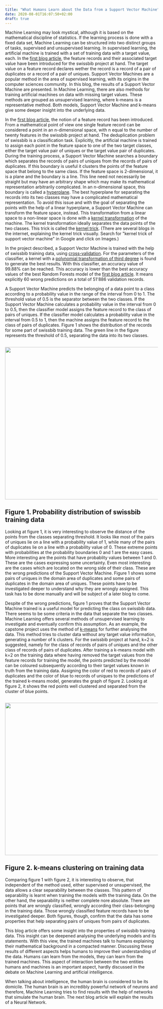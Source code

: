 ```yaml
---
title: "What Humans Learn about the Data from a Support Vector Machine"
date: 2020-08-01T16:07:50+02:00
draft: true
---
```


Machine Learning may look mystical, although it is based on the mathematical discipline of statistics. If the learning process is done with a fixed data set, Machine Learning can be structured into two distinct groups of tasks, supervised and unsupervised learning. In supervised learning, the artificial machine is trained with a set of training data with a target value, each. In the <a href='https://swissbib.blogspot.com/2020/07/a-machine-learning-approach-with.html'>first blog article</a>, the feature records and their associated target value have been introduced for the swissbib project at hand. The target value on a feature record declares wether the record is a record of a pair of duplicates or a record of a pair of uniques. Support Vector Machines are a popular method in the area of supervised learning, with its origins in the computer sciences community. In this blog, the results of a Support Vector Machine are presented. In Machine Learning, there are also methods for training artificial machines on data with missing target values. These methods are grouped as unsupervised learning, where k-means is a representative method. Both models, Support Vector Machine and k-means give some deeper insight into the underlying data.

In the <a href='https://swissbib.blogspot.com/2020/07/a-machine-learning-approach-with.html'>first blog article</a>, the notion of a feature record has been introduced. From a mathematical point of view one single feature record can be considered a point in an n-dimensional space, with n equal to the number of twenty features in the swissbib project at hand. The deduplication problem of swissbib is a classification task. Explicitly, the artificial machine is trained to assign each point in the feature space to one of the two target classes, either the target value pair of uniques or the target value pair of duplicates. During the training process, a Support Vector Machine searches a boundary which separates the records of pairs of uniques from the records of pairs of duplicates. If this boundary is useful it clusters the points of the feature space that belong to the same class. If the feature space is 2-dimensional, it is a plane and the boundary is a line. This line need not necessarily be straight but may have an arbitrary shape which may make its mathematical representation arbitrarily complicated. In an n-dimensional space, this boundary is called a <a href='https://en.wikipedia.org/wiki/Hyperplane'>hyperplane</a>. The best hyperplane for separating the records into its two classes may have a complicated mathematical representation. To avoid this issue and with the goal of separating the points with the help of a linear hyperplane, a Support Vector Machine can transform the feature space, instead. This transformation from a linear space to a non-linear space is done with a <a href='https://en.wikipedia.org/wiki/Kernel_method'>kernel transformation</a> of the machine. The kernel transformation ideally separates the data points of the two classes. This trick is called the <a href='https://datamites.com/blog/support-vector-machine-algorithm-svm-understanding-kernel-trick/'>kernel trick</a>. (There are several blogs in the internet, explaining the kernel trick visually. Search for "kernel trick of support vector machine" in Google and click on Images.)

In the project described, a Support Vector Machine is trained with the help of swissbib training data, using <a href='https://en.wikipedia.org/wiki/Cross-validation_(statistics)'>cross-validation</a>. For the parameters of the classifier, a kernel with a <a href='https://en.wikipedia.org/wiki/Degree_of_a_polynomial'>polynomial transformation of third degree</a> is found to generate the best results. With this classifier, an accuracy value of 99.88% can be reached. This accuracy is lower than the best accuracy values of the best Random Forests model of the <a href='https://swissbib.blogspot.com/2020/07/a-machine-learning-approach-with.html'>first blog article</a>. It means explicitly 60 wrong predictions on a total of 51'886 validation records.

A Support Vector Machine predicts the belonging of a data point to a class according to a probability value in the range of the interval from 0 to 1. The threshold value of 0.5 is the separator between the two classes. If the Support Vector Machine calculates a probability value in the interval from 0 to 0.5, then the classifier model assigns the feature record to the class of pairs of uniques. If the classifier model calculates a probability value in the interval from 0.5 to 1, then the machine assigns the feature record to the class of pairs of duplicates. Figure 1 shows the distribution of the records for some part of swissbib training data. The green line in the figure represents the threshold of 0.5, separating the data into its two classes.

<a href="/image/svc_probability.svg" target="_blank"><img style=" width: 800px; height: 500px;" src="/image/svc_probability.svg"/></a>
-----
Figure 1. Probability distribution of swissbib training data
------

Looking at figure 1, it is very interesting to observe the distance of the points from the classes separating threshold. It looks like most of the pairs of uniques lie on a line with a probability value of 1, while many of the pairs of duplicates lie on a line with a probability value of 0. These extreme points with probabilities at the probability boundaries 0 and 1 are the easy cases. More interesting are the points that have probablity values between 1 and 0. These are the cases expressing some uncertainty. Even most interesting are the cases which are located on the wrong side of their class. These are the wrong predictions of the Support Vector Machine. Figure 1 shows some pairs of uniques in the domain area of duplicates and some pairs of duplicates in the domain area of uniques. These points have to be investigated deeper to understand why they are wrongly assigned. This task has to be done manually and will be subject of a later blog to come.

Despite of the wrong predictions, figure 1 proves that the Support Vector Machine trained is a useful model for predicting the class on swissbib data. There seems to be some criteria in the data that separate the two classes. Machine Learning offers several methods of unsupervised learning to investigate and eventually confirm this assumption. As an example, the capstone project uses the method of <a href='https://en.wikipedia.org/wiki/K-means_clustering'>k-means</a> for further analysing the data. This method tries to cluster data without any target value information, generating a number of k clusters. For the swissbib project at hand, k=2 is suggested, namely for the class of records of pairs of uniques and the other class of records of pairs of duplicates. After training a k-means model with k=2 on the training data where having removed the target values from the feature records for training the model, the points predicted by the model can be coloured subsequently according to their target values known in truth from the training data. Assigning the color of red to records of pairs of duplicates and the color of blue to records of uniques to the predictions of the trained k-means model, generates the graph of figure 2. Looking at figure 2, it shows the red points well clustered and separated from the cluster of blue points.

<a href="/image/kmeans_traindata.svg" target="_blank"><img style=" width: 800px; height: 500px;" src="/image/kmeans_traindata.svg"/></a>
--------------------------------
Figure 2. k-means clustering on training data
--------------------------------

Comparing figure 1 with figure 2, it is interesting to observe, that independent of the method used, either supervised or unsupervised, the data allows a clear separability between the classes. This pattern of separability is learnt when training the models with the training data. On the other hand, the separability is neither complete nore absolute. There are points that are wrongly classified, wrongly according their class-belonging in the training data. Those wrongly classified feature records have to be investigated deeper. Both figures, though, confirm that the data has some properties that help separating pairs of uniques from pairs of duplicates.

This blog article offers some insight into the properties of swissbib training data. This insight can be deepened analysing the underlying models and its statements. With this view, the trained machines talk to humans explaining their mathematical background in a compacted manner. Discussing these results of different aspects helps humans to improve their understanding of the data. Humans can learn from the models, they can learn from the trained machines. This aspect of interaction between the two entities humans and machines is an important aspect, hardly discussed in the debate on Machine Learning and artificial intelligence.

When talking about intelligence, the human brain is considered to be its domicile. The human brain is an incredibly powerful network of neurons and therefore, Machine Learning tries to find results with the help of networks that simulate the human brain. The next blog article will explain the results of a Neural Network.
